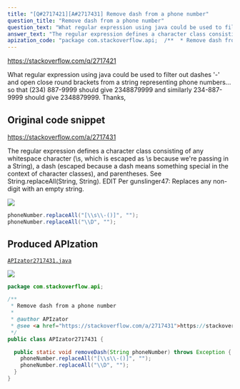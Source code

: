 ```yaml
---
title: "[Q#2717421][A#2717431] Remove dash from a phone number"
question_title: "Remove dash from a phone number"
question_text: "What regular expression using java could be used to filter out dashes '-' and open close round brackets from a string representing phone numbers... so that (234) 887-9999 should give 2348879999 and similarly 234-887-9999 should give 2348879999. Thanks,"
answer_text: "The regular expression defines a character class consisting of any whitespace character (\\s, which is escaped as \\\\s because we're passing in a String), a dash (escaped because a dash means something special in the context of character classes), and parentheses. See String.replaceAll(String, String). EDIT Per gunslinger47: Replaces any non-digit with an empty string."
apization_code: "package com.stackoverflow.api;  /**  * Remove dash from a phone number  *  * @author APIzator  * @see <a href=\"https://stackoverflow.com/a/2717431\">https://stackoverflow.com/a/2717431</a>  */ public class APIzator2717431 {    public static void removeDash(String phoneNumber) throws Exception {     phoneNumber.replaceAll(\"[\\\\s\\\\-()]\", \"\");     phoneNumber.replaceAll(\"\\\\D\", \"\");   } }"
---
```


https://stackoverflow.com/q/2717421

What regular expression using java could be used to filter out dashes &#x27;-&#x27; and open close round brackets from a string representing phone numbers...
so that (234) 887-9999 should give 2348879999
and similarly 234-887-9999 should give 2348879999.
Thanks,



## Original code snippet

https://stackoverflow.com/a/2717431

The regular expression defines a character class consisting of any whitespace character (\s, which is escaped as \\s because we&#x27;re passing in a String), a dash (escaped because a dash means something special in the context of character classes), and parentheses.
See String.replaceAll(String, String).
EDIT
Per gunslinger47:
Replaces any non-digit with an empty string.

<div class="code-logo"><img src="/stackoverflow.png" /></div>

```java
phoneNumber.replaceAll("[\\s\\-()]", "");
phoneNumber.replaceAll("\\D", "");
```

## Produced APIzation

[`APIzator2717431.java`](https://github.com/pasqualesalza/apization-temp/raw/main/data/search/APIzator2717431.java)

<div class="code-logo"><img src="/apizator.png" /></div>

```java
package com.stackoverflow.api;

/**
 * Remove dash from a phone number
 *
 * @author APIzator
 * @see <a href="https://stackoverflow.com/a/2717431">https://stackoverflow.com/a/2717431</a>
 */
public class APIzator2717431 {

  public static void removeDash(String phoneNumber) throws Exception {
    phoneNumber.replaceAll("[\\s\\-()]", "");
    phoneNumber.replaceAll("\\D", "");
  }
}

```